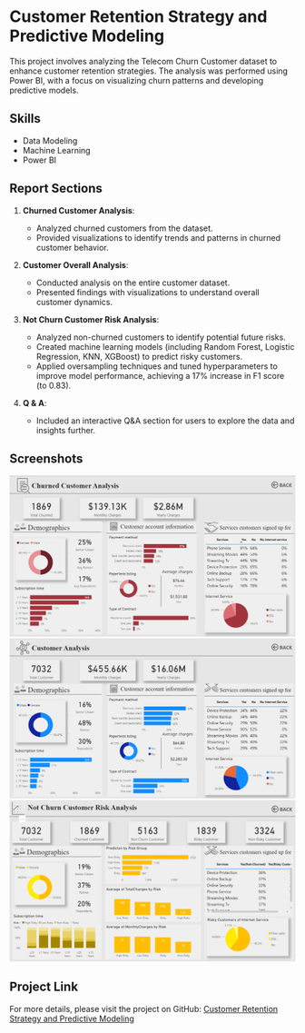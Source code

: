 # Customer Retention Strategy and Predictive Modeling

This project involves analyzing the Telecom Churn Customer dataset to enhance customer retention strategies. The analysis was performed using Power BI, with a focus on visualizing churn patterns and developing predictive models.

## Skills
- Data Modeling
- Machine Learning
- Power BI

## Report Sections

1. **Churned Customer Analysis**:
   - Analyzed churned customers from the dataset.
   - Provided visualizations to identify trends and patterns in churned customer behavior.

2. **Customer Overall Analysis**:
   - Conducted analysis on the entire customer dataset.
   - Presented findings with visualizations to understand overall customer dynamics.

3. **Not Churn Customer Risk Analysis**:
   - Analyzed non-churned customers to identify potential future risks.
   - Created machine learning models (including Random Forest, Logistic Regression, KNN, XGBoost) to predict risky customers.
   - Applied oversampling techniques and tuned hyperparameters to improve model performance, achieving a 17% increase in F1 score (to 0.83).

4. **Q & A**:
   - Included an interactive Q&A section for users to explore the data and insights further.

## Screenshots

![App Screenshot](https://github.com/rajput-tarun/Customer-Retention-Strategy-and-Predictive-Modeling/blob/main/P1.png)
![App Screenshot](https://github.com/rajput-tarun/Customer-Retention-Strategy-and-Predictive-Modeling/blob/main/p2.png)
![App Screenshot](https://github.com/rajput-tarun/Customer-Retention-Strategy-and-Predictive-Modeling/blob/main/p3.png)

## Project Link

For more details, please visit the project on GitHub: [Customer Retention Strategy and Predictive Modeling](https://github.com/rajput-tarun/Customer-Retention-Strategy-and-Predictive-Modeling)
